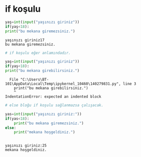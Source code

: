 # if koşulu


```python
yaş=int(input("yaşınızı giriniz"))
if(yaş<18):
print("bu mekana giremezsiniz.")
```

    yaşınızı giriniz17
    bu mekana giremezsiniz.
    


```python
# if koşulu eğer anlamındadır.  
```


```python
yaş=int(input("yaşınızı giriniz"))
if(yaş<18):
print("bu mekana girebilirsiniz.")
```


      File "C:\Users\BT-101\AppData\Local\Temp\ipykernel_10460\140279831.py", line 3
        print("bu mekana girebilirsiniz.")
        ^
    IndentationError: expected an indented block
    



```python
# else bloğu if koşulu sağlanmazsa çalışacak.
```


```python
yas=int(input("yaşınızı giriniz:"))
if(yas<18):
    print("bu mekana giremezsiniz.")
else:
    print("mekana hoşgeldiniz.")
        
```

    yaşınızı giriniz:25
    mekana hoşgeldiniz.
    


```python

```
